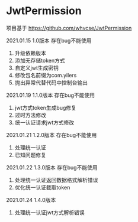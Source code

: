 # JwtPermission

项目基于 https://github.com/whvcse/JwtPermission

2021.01.15 1.0版本 存在bug不能使用
1. 升级依赖版本
2. 添加无存储token方式
3. 自定义jwt生成密钥
4. 修改包名前缀为com.yilers
5. 抛出异常代替代码中控制台输出

2021.01.19 1.1.0版本 存在bug不能使用
1. jwt方式token生成bug修复
2. 过时方法修改
3. 统一认证请求jwt方式修改

2021.01.21 1.2.0版本 存在bug不能使用
1. 处理统一认证
2. 已知问题修复

2021.01.22 1.3.0版本 存在bug不能使用
1. 处理统一认证返回数据格式解析错误
2. 优化统一认证截取token

2021.01.24 1.4.0版本
1. 处理统一认证jwt方式解析错误